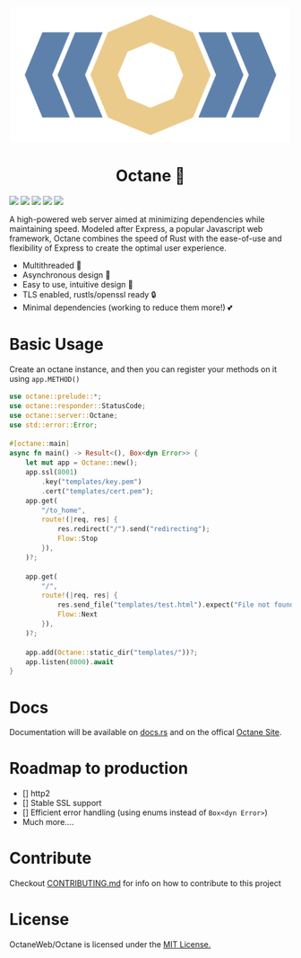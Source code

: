 <p align="center">
    <img src="https://raw.githubusercontent.com/OctaneWeb/OctaneSite/develop/docs/assets/logo.png" width="500">
</p>
<h1 align="center">Octane 🚀</h1>
<p float="left">
    <a href="https://github.com/OctaneWeb/Octane/blob/develop/LICENSE"  ><img src="https://img.shields.io/github/license/OctaneWeb/Octane"></a>
    <a href="https://github.com/OctaneWeb/Octane/actions" title="Rust worklow"><img src="https://img.shields.io/github/workflow/status/OctaneWeb/Octane/Rust"></a>
    <a href="https://github.com/OctaneWeb/Octane/issues" title="Issues"><img src="https://img.shields.io/github/issues/OctaneWeb/Octane"></a>
    <a href="https://crates.io/crates/octane" title="Crates.io"><img src="https://img.shields.io/crates/v/octane"></a>
    <a href="https://discord.gg/j6PsmNC" title="Discord server"><img src="https://img.shields.io/discord/708306551705698446"></a>
</p>

A high-powered web server aimed at minimizing dependencies while maintaining speed. Modeled after Express, a popular Javascript web framework, Octane combines the speed of Rust with the ease-of-use and flexibility of Express to create the optimal user experience.

- Multithreaded 🚄
- Asynchronous design 🐆
- Easy to use, intuitive design 🌱
- TLS enabled, rustls/openssl ready 🔒
- Minimal dependencies (working to reduce them more!) 💕

#  Basic Usage 

Create an octane instance, and then you can register your methods on it using `app.METHOD()`

```rust
use octane::prelude::*;
use octane::responder::StatusCode;
use octane::server::Octane;
use std::error::Error;

#[octane::main]
async fn main() -> Result<(), Box<dyn Error>> {
    let mut app = Octane::new();
    app.ssl(8001)
        .key("templates/key.pem")
        .cert("templates/cert.pem");
    app.get(
        "/to_home",
        route!(|req, res| {
            res.redirect("/").send("redirecting");
            Flow::Stop
        }),
    )?;

    app.get(
        "/",
        route!(|req, res| {
            res.send_file("templates/test.html").expect("File not found!");
            Flow::Next
        }),
    )?;

    app.add(Octane::static_dir("templates/"))?;
    app.listen(8000).await
}
```

# Docs

Documentation will be available on [docs.rs](https://docs.rs/octane/) and on the offical [Octane Site]().

# Roadmap to production
- [] http2
- [] Stable SSL support
- [] Efficient error handling (using enums instead of `Box<dyn Error>`)
- Much more....

# Contribute

Checkout [CONTRIBUTING.md](https://github.com/OctaneWeb/Octane/CONTRIBUTING.md) for info on how to contribute to this project

# License

OctaneWeb/Octane is licensed under the
[MIT License.](https://github.com/OctaneWeb/Octane/blob/master/LICENSE) 
